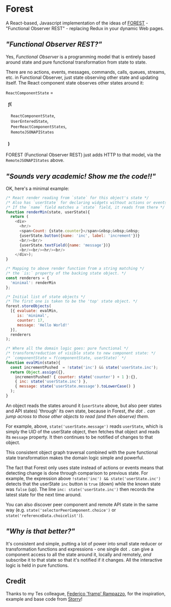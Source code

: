 
# Forest

A React-based, Javascript implementation of the ideas of [FOREST](https://link.springer.com/chapter/10.1007/978-1-4419-8303-9_7) - "Functional
Observer REST" - replacing Redux in your dynamic Web pages.


## _"Functional Observer REST?"_

Yes, *Functional Observer* is a programming model that is entirely based around state
and pure functional transformation from state to state.

There are no actions, events, messages, commands, calls, queues, streams, etc. in
Functional Observer, just state observing other state and updating itself. The React
component state observes other states around it:

`ReactComponentState` =

#### &nbsp; ƒ(
&nbsp; &nbsp; `ReactComponentState`,<br/>
&nbsp; &nbsp; `UserEnteredState`,<br/>
&nbsp; &nbsp; `PeerReactComponentStates`,<br/>
&nbsp; &nbsp; `RemoteJSONAPIStates`<br/>
#### &nbsp; )

FOREST (Functional Observer REST) just adds HTTP to that model, via the `RemoteJSONAPIStates` above.

## _"Sounds very academic! Show me the code!!"_

OK, here's a minimal example:

```javascript
/* React render reading from `state` for this object's state */
/* Also has `userState` for declaring widgets without actions or events! */
/* If the `name` field matches a `state` field, it reads from there */
function renderMin(state, userState){
  return (
    <div>
      <hr/>
      <span>Count: {state.counter}</span>&nbsp;&nbsp;&nbsp;
      {userState.button({name: 'inc', label: 'increment'})}
      <br/><br/>
      {userState.textField({name: 'message'})}
      <br/><br/><hr/><br/>
    </div>);
}

/* Mapping to above render function from a string matching */
/* the `is:` property of the backing state object. */
const renderers = {
  'minimal': renderMin
};

/* Initial list of state objects */
/* The first one is taken to be the 'top' state object. */
forest.storeObjects(
  [{ evaluate: evalMin,
     is: 'minimal',
     counter: 17,
     message: 'Hello World!'
  }],
  renderers
);

/* Where all the domain logic goes: pure functional */
/* transform/reduction of visible state to new component state: */
/* `componentState = f(componentState, userState)` */
function evalMin(state){
  const incrementPushed  = !state('inc') && state('userState.inc');
  return Object.assign({},
    incrementPushed? { counter: state('counter') + 1 }:{},
    { inc: state('userState.inc') },
    { message: state('userState.message').toLowerCase() }
  );
}
```

An object reads the states around it (`userState` above, but also peer states and API
states) 'through' its own state, because in Forest, _the dot `.` can jump across to those
other objects to read (and then observe) them_.

For example, above, `state('userState.message')` reads `userState`, which is simply the
UID of the userState object, then fetches that object and reads its `message` property.
It then continues to be notified of changes to that object.

This consistent object graph traversal combined with the pure functional state
transformation makes the domain logic simple and powerful.

The fact that Forest only uses state instead of actions or events means that detecting
change is done through comparison to previous state. For example, the expression above
`!state('inc') && state('userState.inc')` detects that the userState `inc` button is
`true` (down) while the known state was `false` (up). The line 
`inc: state('userState.inc')` then records the latest state for the next time around.

You can also discover peer component and remote API state in the same way
(e.g. `state('selectorPeerComponent.choice')` or `state('referenceData.choicelist')`).

## _"Why is that better?"_

It's consistent and simple, putting a lot of power into small state reducer or
transformation functions and expressions - one single dot `.` can give a component
access to all the state around it, locally and remotely, _and_ subscribe it to that
state so that it's notified if it changes. All the interactive logic is held in pure
functions.

## Credit

Thanks to my Tes colleague, [Federico 'framp' Rampazzo](https://github.com/framp), for
the inspiration, example and base code from [Storry](https://github.com/framp/storry)!



